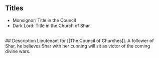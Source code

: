## Titles
- Monsignor: Title in the Council
- Dark Lord: Title in the Church of Shar
<br />
## Description
Lieutenant for  [[The Council of Churches]]. A follower of Shar, he believes Shar with her cunning will sit as victor of the coming divine wars.